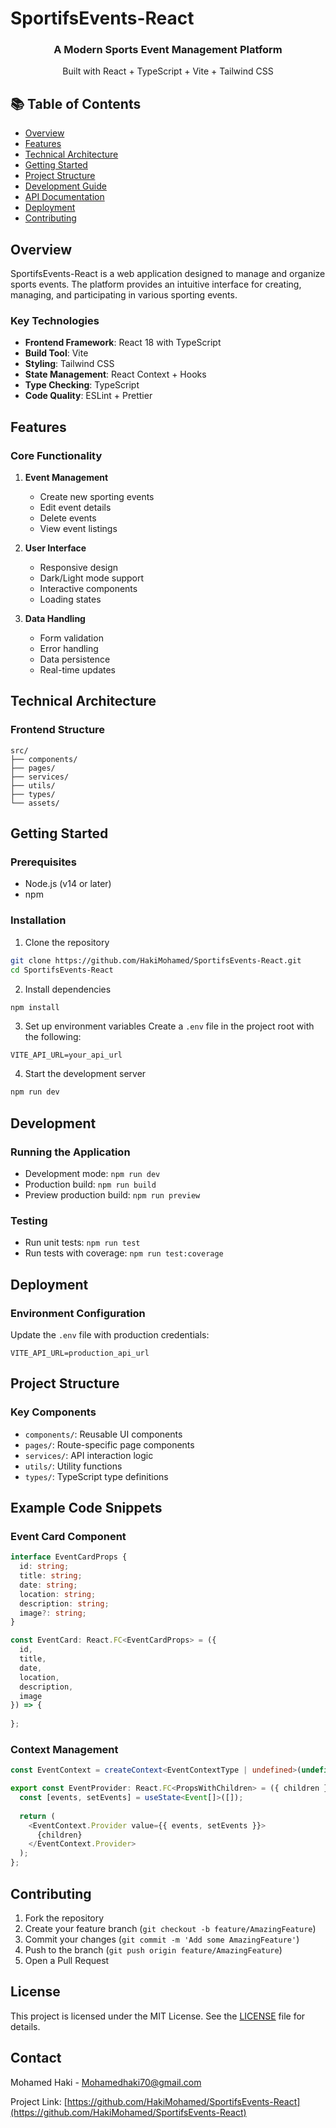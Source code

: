 # SportifsEvents-React

<div align="center">
  <h3>A Modern Sports Event Management Platform</h3>
  <p>Built with React + TypeScript + Vite + Tailwind CSS</p>
</div>

## 📚 Table of Contents
- [Overview](#overview)
- [Features](#features)
- [Technical Architecture](#technical-architecture)
- [Getting Started](#getting-started)
- [Project Structure](#project-structure)
- [Development Guide](#development-guide)
- [API Documentation](#api-documentation)
- [Deployment](#deployment)
- [Contributing](#contributing)

## Overview

SportifsEvents-React is a web application designed to manage and organize sports events. The platform provides an intuitive interface for creating, managing, and participating in various sporting events.

### Key Technologies
- **Frontend Framework**: React 18 with TypeScript
- **Build Tool**: Vite
- **Styling**: Tailwind CSS
- **State Management**: React Context + Hooks
- **Type Checking**: TypeScript
- **Code Quality**: ESLint + Prettier

## Features

### Core Functionality
1. **Event Management**
   - Create new sporting events
   - Edit event details
   - Delete events
   - View event listings

2. **User Interface**
   - Responsive design
   - Dark/Light mode support
   - Interactive components
   - Loading states

3. **Data Handling**
   - Form validation
   - Error handling
   - Data persistence
   - Real-time updates

## Technical Architecture

### Frontend Structure
```
src/
├── components/
├── pages/
├── services/
├── utils/
├── types/
└── assets/

```

## Getting Started

### Prerequisites
- Node.js (v14 or later)
- npm

### Installation

1. Clone the repository
```bash
git clone https://github.com/HakiMohamed/SportifsEvents-React.git
cd SportifsEvents-React
```

2. Install dependencies
```bash
npm install
```

3. Set up environment variables
Create a `.env` file in the project root with the following:
```env
VITE_API_URL=your_api_url
```

4. Start the development server
```bash
npm run dev
```

## Development

### Running the Application
- Development mode: `npm run dev`
- Production build: `npm run build`
- Preview production build: `npm run preview`

### Testing
- Run unit tests: `npm run test`
- Run tests with coverage: `npm run test:coverage`

## Deployment

### Environment Configuration
Update the `.env` file with production credentials:
```env
VITE_API_URL=production_api_url
```

## Project Structure

### Key Components
- `components/`: Reusable UI components
- `pages/`: Route-specific page components
- `services/`: API interaction logic
- `utils/`: Utility functions
- `types/`: TypeScript type definitions

## Example Code Snippets

### Event Card Component
```typescript
interface EventCardProps {
  id: string;
  title: string;
  date: string;
  location: string;
  description: string;
  image?: string;
}

const EventCard: React.FC<EventCardProps> = ({
  id,
  title,
  date,
  location,
  description,
  image
}) => {
  
};
```

### Context Management
```typescript
const EventContext = createContext<EventContextType | undefined>(undefined);

export const EventProvider: React.FC<PropsWithChildren> = ({ children }) => {
  const [events, setEvents] = useState<Event[]>([]);
  
  return (
    <EventContext.Provider value={{ events, setEvents }}>
      {children}
    </EventContext.Provider>
  );
};
```

## Contributing
1. Fork the repository
2. Create your feature branch (`git checkout -b feature/AmazingFeature`)
3. Commit your changes (`git commit -m 'Add some AmazingFeature'`)
4. Push to the branch (`git push origin feature/AmazingFeature`)
5. Open a Pull Request

## License
This project is licensed under the MIT License. See the [LICENSE](LICENSE) file for details.

## Contact
Mohamed Haki - Mohamedhaki70@gmail.com

Project Link: [https://github.com/HakiMohamed/SportifsEvents-React](https://github.com/HakiMohamed/SportifsEvents-React)